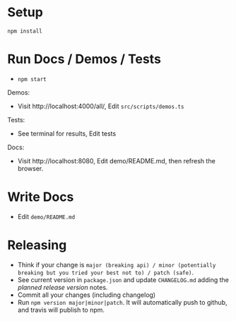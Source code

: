 # Setup
`npm install`

# Run Docs / Demos / Tests
* `npm start`

Demos:
* Visit http://localhost:4000/all/, Edit `src/scripts/demos.ts`

Tests: 
* See terminal for results, Edit tests

Docs: 
* Visit http://localhost:8080, Edit demo/README.md, then refresh the browser.

# Write Docs
* Edit `demo/README.md`

# Releasing
* Think if your change is `major (breaking api) / minor (potentially breaking but you tried your best not to) / patch (safe)`.
* See current version in `package.json` and update `CHANGELOG.md` adding the *planned release version* notes.
* Commit all your changes (including changelog)
* Run `npm version major|minor|patch`. It will automatically push to github, and travis will publish to npm.
